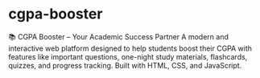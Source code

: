 # cgpa-booster
 📚 CGPA Booster – Your Academic Success Partner  A modern and interactive web platform designed to help students boost their CGPA with features like important questions, one-night study materials, flashcards, quizzes, and progress tracking. Built with HTML, CSS, and JavaScript.



